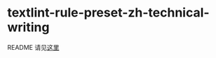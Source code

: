 # textlint-rule-preset-zh-technical-writing

README 请见[这里](https://github.com/darkyzhou/textlint-rule-preset-zh-technical-writing#textlint-rule-preset-zh-technical-writing)
